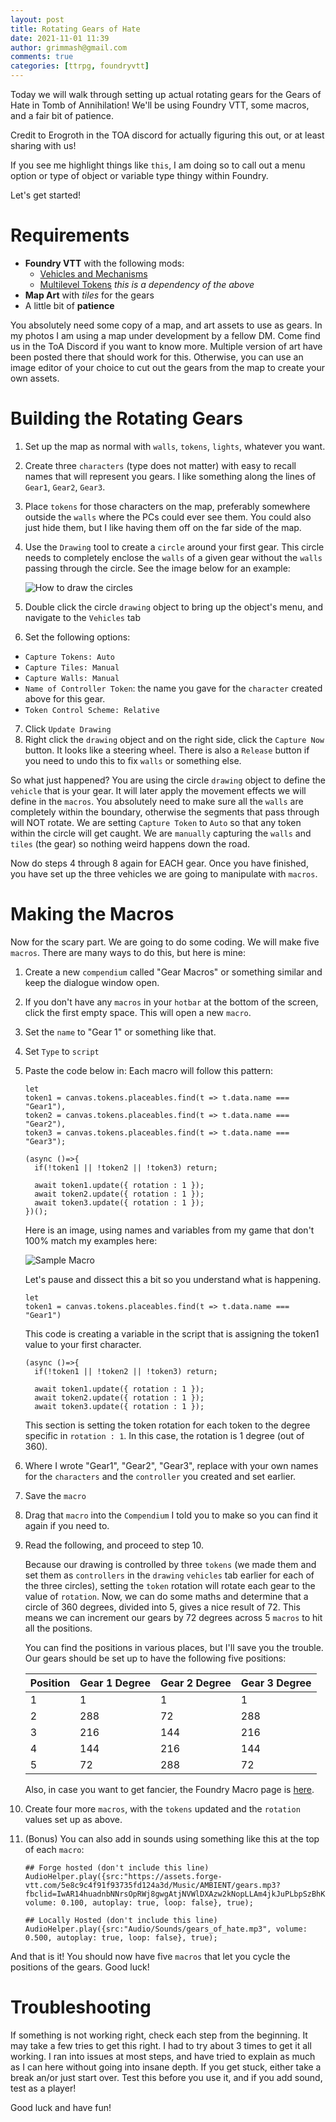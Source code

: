```yaml
---
layout: post
title: Rotating Gears of Hate
date: 2021-11-01 11:39
author: grimmash@gmail.com
comments: true
categories: [ttrpg, foundryvtt]
---
```


Today we will walk through setting up actual rotating gears for the Gears of Hate in Tomb of Annihilation!  We'll be using Foundry VTT, some macros, and a fair bit of patience.

Credit to Erogroth in the TOA discord for actually figuring this out, or at least sharing with us!

If you see me highlight things like `this`, I am doing so to call out a menu option or type of object or variable type thingy within Foundry.

Let's get started!

# Requirements

- **Foundry VTT** with the following mods:
  - [Vehicles and Mechanisms](https://github.com/grandseiken/foundryvtt-vehicles-and-mechanisms)
  - [Multilevel Tokens](https://github.com/grandseiken/foundryvtt-multilevel-tokens) *this is a dependency of the above*
- **Map Art** with *tiles* for the gears
- A little bit of **patience**

You absolutely need some copy of a map, and art assets to use as gears.  In my photos I am using a map under development by a fellow DM.  Come find us in the ToA Discord if you want to know more.  Multiple version of art have been posted there that should work for this.  Otherwise, you can use an image editor of your choice to cut out the gears from the map to create your own assets.

# Building the Rotating Gears

1. Set up the map as normal with `walls`, `tokens`, `lights`, whatever you want.
2. Create three `characters` (type does not matter) with easy to recall names that will represent you gears.  I like something along the lines of `Gear1`, `Gear2`, `Gear3`.
3. Place `tokens` for those characters on the map, preferably somewhere outside the `walls` where the PCs could ever see them.  You could also just hide them, but I like having them off on the far side of the map.
4. Use the `Drawing` tool to create a `circle` around your first gear.  This circle needs to completely enclose the `walls` of a given gear without the `walls` passing through the circle.  See the image below for an example:

    ![How to draw the circles](/media_assets/gears_of_hate/1_circles.png)

5. Double click the circle `drawing` object to bring up the object's menu, and navigate to the `Vehicles` tab
6. Set the following options:
  - `Capture Tokens: Auto`
  - `Capture Tiles: Manual`
  - `Capture Walls: Manual`
  - `Name of Controller Token`: the name you gave for the `character` created above for this gear.
  - `Token Control Scheme: Relative`
7. Click `Update Drawing`
8. Right click the `drawing` object and on the right side, click the `Capture Now` button.  It looks like a steering wheel.  There is also a `Release` button if you need to undo this to fix `walls` or something else.

So what just happened?  You are using the circle `drawing` object to define the `vehicle` that is your gear.  It will later apply the movement effects we will define in the `macros`.  You absolutely need to make sure all the `walls` are completely within the boundary, otherwise the segments that pass through will NOT rotate.  We are setting `Capture Token` to `Auto` so that any token within the circle will get caught.  We are `manually` capturing the `walls` and `tiles` (the gear) so nothing weird happens down the road.

Now do steps 4 through 8 again for EACH gear.  Once you have finished, you have set up the three vehicles we are going to manipulate with `macros`.

# Making the Macros

Now for the scary part.  We are going to do some coding.  We will make five `macros`.  There are many ways to do this, but here is mine:

1. Create a new `compendium` called "Gear Macros" or something similar and keep the dialogue window open.
2. If you don't have any `macros` in your `hotbar` at the bottom of the screen, click the first empty space.  This will open a new `macro`.
3. Set the `name` to "Gear 1" or something like that.
4. Set `Type` to `script`
5. Paste the code below in:
    Each macro will follow this pattern:

    ```
    let
    token1 = canvas.tokens.placeables.find(t => t.data.name === "Gear1"),
    token2 = canvas.tokens.placeables.find(t => t.data.name === "Gear2"),
    token3 = canvas.tokens.placeables.find(t => t.data.name === "Gear3");

    (async ()=>{
      if(!token1 || !token2 || !token3) return;

      await token1.update({ rotation : 1 });
      await token2.update({ rotation : 1 });
      await token3.update({ rotation : 1 });
    })();
    ```
    Here is an image, using names and variables from my game that don't 100% match my examples here:

    ![Sample Macro](/media_assets/gears_of_hate/2_macro.png)

    Let's pause and dissect this a bit so you understand what is happening.

    ```
    let
    token1 = canvas.tokens.placeables.find(t => t.data.name === "Gear1")
    ```
    This code is creating a variable in the script that is assigning the token1 value to your first character.
    ```
    (async ()=>{
      if(!token1 || !token2 || !token3) return;

      await token1.update({ rotation : 1 });
      await token2.update({ rotation : 1 });
      await token3.update({ rotation : 1 });
    ```
    This section is setting the token rotation for each token to the degree specific in `rotation : 1`.  In this case, the rotation is 1 degree (out of 360).
6. Where I wrote "Gear1", "Gear2", "Gear3", replace with your own names for the `characters` and the `controller` you created and set earlier.
7. Save the `macro`
8. Drag that `macro` into the `Compendium` I told you to make so you can find it again if you need to.
9. Read the following, and proceed to step 10.

    Because our drawing is controlled by three `tokens` (we made them and set them as `controllers` in the `drawing` `vehicles` tab earlier for each of the three circles), setting the `token` rotation will rotate each gear to the value of `rotation`.  Now, we can do some maths and determine that a circle of 360 degrees, divided into 5, gives a nice result of 72.  This means we can increment our gears by 72 degrees across 5 `macros` to hit all the positions.

    You can find the positions in various places, but I'll save you the trouble.  Our gears should be set up to have the following five positions:

    | Position | Gear 1 Degree | Gear 2 Degree | Gear 3 Degree |
    |-|-|-|-|
    |1|1|1|1|
    |2|288|72|288|
    |3|216|144|216|
    |4|144|216|144|
    |5|72|288|72|

    Also, in case you want to get fancier, the Foundry Macro page is [here](https://foundryvtt.com/article/macros/).

10. Create four more `macros`, with the `tokens` updated and the `rotation` values set up as above.

11. (Bonus) You can also add in sounds using something like this at the top of each `macro`:

    ```
    ## Forge hosted (don't include this line)
    AudioHelper.play({src:"https://assets.forge-vtt.com/5e8c9c4f91f93735fd124a3d/Music/AMBIENT/gears.mp3?fbclid=IwAR14huadnbNNrsOpRWj8gwgAtjNVWlDXAzw2kNopLLAm4jkJuPLbpSzBhKI", volume: 0.100, autoplay: true, loop: false}, true);
    ```
    ```
    ## Locally Hosted (don't include this line)
    AudioHelper.play({src:"Audio/Sounds/gears_of_hate.mp3", volume: 0.500, autoplay: true, loop: false}, true);
    ```

And that is it!  You should now have five `macros` that let you cycle the positions of the gears.  Good luck!

# Troubleshooting

If something is not working right, check each step from the beginning.  It may take a few tries to get this right.  I had to try about 3 times to get it all working.  I ran into issues at most steps, and have tried to explain as much as I can here without going into insane depth.  If you get stuck, either take a break an/or just start over. Test this before you use it, and if you add sound, test as a player!

Good luck and have fun!
